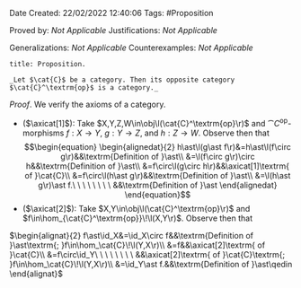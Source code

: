 <div class="topSpace"></div>

Date Created: 22/02/2022 12:40:06
Tags: #Proposition

Proved by: _Not Applicable_
Justifications: _Not Applicable_

Generalizations: _Not Applicable_
Counterexamples: _Not Applicable_

``` ad-Proposition
title: Proposition.

_Let $\cat{C}$ be a category. Then its opposite category $\cat{C}^\textrm{op}$ is a category._

```

_Proof_. We verify the axioms of a category.
* ($\axicat[1]$): Take $X,Y,Z,W\in\obj\l(\cat{C}^\textrm{op}\r)$ and $\cat{C}^\textrm{op}$-morphisms $f:X\to Y$, $g:Y\to Z$, and $h:Z\to W$. Observe then that
$$\begin{equation}
    \begin{alignedat}{2}
        h\ast\l(g\ast f\r)&=h\ast\l(f\circ g\r)&&\textrm{Definition of }\ast\\
        &=\l(f\circ g\r)\circ h&&\textrm{Definition of }\ast\\
        &=f\circ\l(g\circ h\r)&&\axicat[1]\textrm{ of }\cat{C}\\
        &=f\circ\l(h\ast g\r)&&\textrm{Definition of }\ast\\
        &=\l(h\ast g\r)\ast f.\ \ \ \ \ \ \ \ &&\textrm{Definition of }\ast
    \end{alignedat}
\end{equation}$$
* ($\axicat[2]$): Take $X,Y\in\obj\l(\cat{C}^\textrm{op}\r)$ and $f\in\hom_{\cat{C}^\textrm{op}}\!\l(X,Y\r)$. Observe then that

$\begin{alignat}{2}
    f\ast\id_X&=\id_X\circ f&&\textrm{Definition of }\ast\textrm{; }f\in\hom_\cat{C}\!\l(Y,X\r)\\
    &=f&&\axicat[2]\textrm{ of }\cat{C}\\
    &=f\circ\id_Y\ \ \ \ \ \ \ \ &&\axicat[2]\textrm{ of }\cat{C}\textrm{; }f\in\hom_\cat{C}\!\l(Y,X\r)\\
    &=\id_Y\ast f.&&\textrm{Definition of }\ast\qedin
\end{alignat}$
